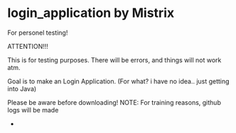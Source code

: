 # login_application by Mistrix
For personel testing!

ATTENTION!!!

This is for testing purposes.
There will be errors, and things will not work atm.

Goal is to make an Login Application. (For what? i have no idea.. just getting into Java)

Please be aware before downloading!
NOTE: For training reasons, github logs will be made

-

